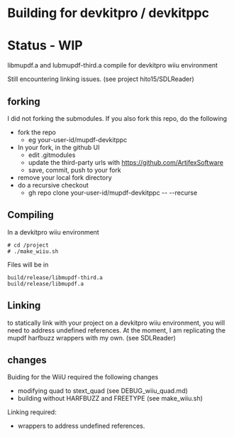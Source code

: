# Building for devkitpro / devkitppc

# Status - WIP

libmupdf.a and lubmupdf-third.a compile for devkitpro wiiu environment

Still encountering linking issues.  (see project hito15/SDLReader)

## forking 
I did not forking the submodules.  If you also fork this repo, do the following

* fork the repo
  - eg your-user-id/mupdf-devkitppc
* In your fork, in the github UI
  - edit .gitmodules
  - update the third-party urls with https://github.com/ArtifexSoftware
  - save, commit, push to your fork
* remove your local fork directory
* do a recursive checkout
  - gh repo clone your-user-id/mupdf-devkitppc -- --recurse
  
## Compiling

In a devkitpro wiiu environment

```
# cd /project
# ./make_wiiu.sh
```
Files will be in 
```
build/release/libmupdf-third.a
build/release/libmupdf.a
```
## Linking

to statically link with your project on a devkitpro wiiu environment, 
you will need to address undefined references. 
At the moment, I am replicating the mupdf harfbuzz wrappers with my own.  (see SDLReader)


## changes
Buiding for the WiiU required the following changes

* modifying quad to stext_quad (see DEBUG_wiiu_quad.md)
* building without HARFBUZZ and FREETYPE  (see make_wiiu.sh)

Linking required:

* wrappers to address undefined references.

